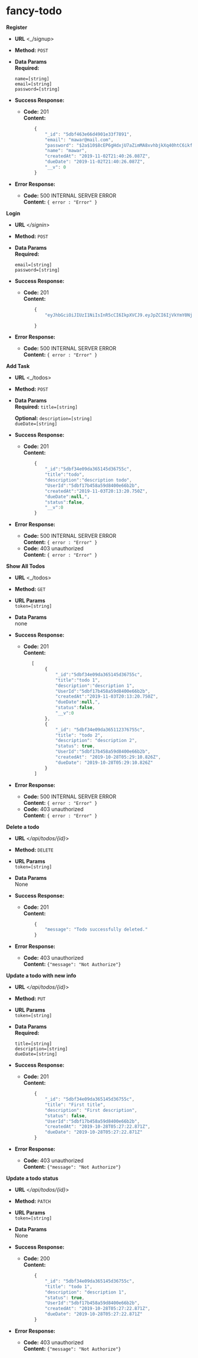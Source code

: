 # fancy-todo

**Register**

* **URL**
    <_/signup>

* **Method:**
    `POST` 

* **Data Params** <br />
    **Required:**
    
    `name=[string]` <br />
    `email=[string]` <br />
    `password=[string]` <br />

* **Success Response:**
    * **Code:** 201 <br />
        **Content:** 
        ```javascript
            {
                "_id": "5dbf463e66d4901e33f7891",
                "email": "mawar@mail.com",
                "password": "$2a$10$8cEP6gHdxjU7aZimMA8xvhbjkXq40htC6ikfpUHOdPsPWVg8IFHpzG",
                "name": "mawar",
                "createdAt": "2019-11-02T21:40:26.087Z",
                "dueDate": "2019-11-02T21:40:26.087Z",
                "__v": 0
            }
        ```

* **Error Response:**
  * **Code:** 500 INTERNAL SERVER ERROR <br />
    **Content:** `{ error : "Error" }`


**Login**

* **URL**
    <_/signin_>

* **Method:**
    `POST` 

* **Data Params** <br />
    **Required:**
    
    `email=[string]` <br />
    `password=[string]` <br />

* **Success Response:**
    * **Code:** 201 <br />
        **Content:** 
        ```javascript
            {
                "eyJhbGciOiJIUzI1NiIsInR5cCI6IkpXVCJ9.eyJpZCI6IjVkYmY0NjNlNjZkNDkwMWUzM2ZlNmI4MSIsImVtYWlsIjoiYXNkYXNkYXNkQGFzZC5jb20iLCJpYXQiOjE1NzI4MTY1Mjl9.QPqj-wyuPI-pErO-PxDuJqe8a7gHysxRgQ8_yufcwH0"

            }
        ```

* **Error Response:**
  * **Code:** 500 INTERNAL SERVER ERROR <br />
    **Content:** `{ error : "Error" }`


**Add Task**

* **URL**
    <_/todos>

* **Method:**
    `POST` 

* **Data Params** <br />
    **Required:**
    `title=[string]` <br />

    **Optional:**
    `description=[string]` <br />
    `dueDate=[string]` <br />

* **Success Response:**
    * **Code:** 201 <br />
        **Content:** 
        ```javascript
            {
                "_id":"5dbf34e09da365145d36755c",
                "title":"todo",
                "description":"description todo",
                "UserId":"5dbf17b458a59d8400e66b2b",
                "createdAt":"2019-11-03T20:13:20.750Z",
                "dueDate":null,",
                "status":false,
                "__v":0
            }
        ```

* **Error Response:**
    * **Code:** 500 INTERNAL SERVER ERROR <br />
    **Content:** `{ error : "Error" }`
    * **Code:** 403 unauthorized <br />
    **Content:** `{ error : "Error" }`



**Show All Todos**

* **URL**
    <_/todos>

* **Method:**
    `GET` 

* **URL Params** <br />
    `token=[string]`

* **Data Params** <br />
    none

* **Success Response:**
    * **Code:** 201 <br />
        **Content:** 
        ```javascript
           [
                {
                    "_id":"5dbf34e09da365145d36755c",
                    "title":"todo 1",
                    "description":"description 1",
                    "UserId":"5dbf17b458a59d8400e66b2b",
                    "createdAt":"2019-11-03T20:13:20.750Z",
                    "dueDate":null,",
                    "status":false,
                    "__v":0
                },
                {
                    "_id": "5dbf34e09da365112376755c",
                    "title": "todo 2",
                    "description": "description 2",
                    "status": true,
                    "UserId":"5dbf17b458a59d8400e66b2b",
                    "createdAt": "2019-10-28T05:29:10.826Z",
                    "dueDate": "2019-10-28T05:29:10.826Z"
                }
            ]
        ```

* **Error Response:**
    * **Code:** 500 INTERNAL SERVER ERROR <br />
    **Content:** `{ error : "Error" }`
    * **Code:** 403 unauthorized <br />
    **Content:** `{ error : "Error" }`


**Delete a todo**

* **URL**
    <_/api/todos/{id}_>

* **Method:**
    `DELETE` 

* **URL Params** <br />
    `token=[string]`

* **Data Params** <br />
    None

* **Success Response:**
    * **Code:** 201 <br />
        **Content:** 
        ```javascript 
            {
                "message": "Todo successfully deleted."
            }  
        ```

* **Error Response:**
  * **Code:** 403 unauthorized <br />
    **Content:** `{"message": "Not Authorize"}`



**Update a todo with new info**

* **URL**
    <_/api/todos/{id}_>

* **Method:**
    `PUT` 

* **URL Params** <br />
    `token=[string]`

* **Data Params** <br />
    **Required:**
    
    `title=[string]` <br />
    `description=[string]` <br />
    `dueDate=[string]` <br />

* **Success Response:**
    * **Code:** 201 <br />
        **Content:** 
        ```javascript 
            {
                "_id": "5dbf34e09da365145d36755c",
                "title": "First title",
                "description": "First description",
                "status": false,
                "UserId":"5dbf17b458a59d8400e66b2b",
                "createdAt": "2019-10-28T05:27:22.871Z",
                "dueDate": "2019-10-28T05:27:22.871Z"
            }
        ```

* **Error Response:**
  * **Code:** 403 unauthorized <br />
    **Content:** `{"message": "Not Authorize"}`

**Update a todo status**

* **URL**
    <_/api/todos/{id}_>

* **Method:**
    `PATCH` 

* **URL Params** <br />
    `token=[string]`

* **Data Params** <br />
    None
    
* **Success Response:**
    * **Code:** 200 <br />
        **Content:** 
        ```javascript 
            {
                "_id": "5dbf34e09da365145d36755c",
                "title": "todo 1",
                "description": "description 1",
                "status": true,
                "UserId":"5dbf17b458a59d8400e66b2b",
                "createdAt": "2019-10-28T05:27:22.871Z",
                "dueDate": "2019-10-28T05:27:22.871Z"
            }
        ```

* **Error Response:**
  * **Code:** 403 unauthorized <br />
    **Content:** `{"message": "Not Authorize"}`